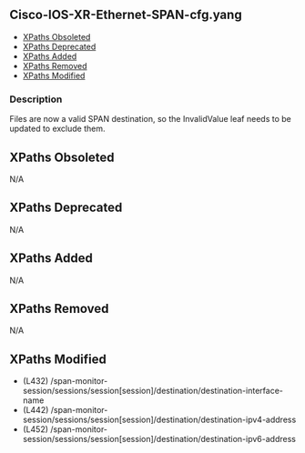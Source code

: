 ## Cisco-IOS-XR-Ethernet-SPAN-cfg.yang

- [XPaths Obsoleted](#xpaths-obsoleted)
- [XPaths Deprecated](#xpaths-deprecated)
- [XPaths Added](#xpaths-added)
- [XPaths Removed](#xpaths-removed)
- [XPaths Modified](#xpaths-modified)

### Description

Files are now a valid SPAN destination, so the InvalidValue leaf needs to be updated to exclude them.

## XPaths Obsoleted

N/A

## XPaths Deprecated

N/A

## XPaths Added

N/A

## XPaths Removed

N/A

## XPaths Modified

- (L432)	/span-monitor-session/sessions/session[session]/destination/destination-interface-name
- (L442)	/span-monitor-session/sessions/session[session]/destination/destination-ipv4-address
- (L452)	/span-monitor-session/sessions/session[session]/destination/destination-ipv6-address

